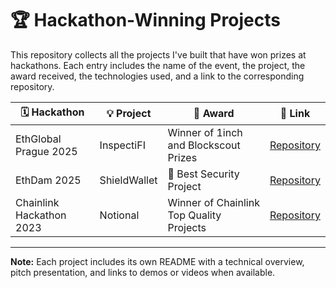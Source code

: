# 🏆 Hackathon-Winning Projects

This repository collects all the projects I've built that have won prizes at hackathons. Each entry includes the name of the event, the project, the award received, the technologies used, and a link to the corresponding repository.

| 🗓️ Hackathon | 💡 Project | 🥇 Award | 🔗 Link |
|--------------|-------------|-----------|------------|
| EthGlobal Prague 2025 | InspectiFI | Winner of 1inch and Blockscout Prizes | [Repository](https://github.com/AGMASO/EthPrague2025) |
| EthDam 2025 | ShieldWallet | 🥇 Best Security Project | [Repository](https://github.com/AGMASO/EthDam-ShieldWallet) |
| Chainlink Hackathon 2023 | Notional | Winner of Chainlink Top Quality Projects | [Repository](https://devpost.com/software/notional) |

---

**Note:** Each project includes its own README with a technical overview, pitch presentation, and links to demos or videos when available.
